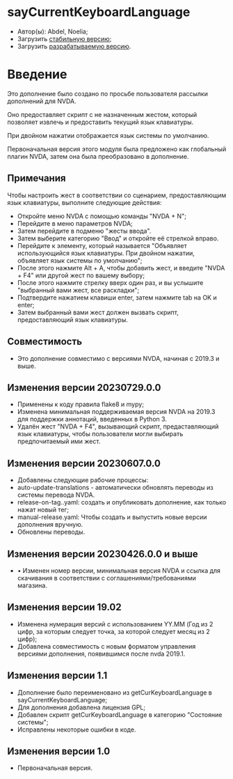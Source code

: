 # sayCurrentKeyboardLanguage

* Автор(ы): Abdel, Noelia;
* Загрузить [стабильную версию][1];
* Загрузить [разрабатываемую версию][2].

# Введение #

Это дополнение было создано по просьбе пользователя рассылки дополнений для NVDA.

Оно предоставляет скрипт с не назначенным жестом, который позволяет извлечь и предоставить текущий язык клавиатуры.

При двойном нажатии отображается язык системы по умолчанию.

Первоначальная версия этого модуля была предложено как глобальный плагин NVDA, затем она была преобразовано в дополнение.

## Примечания ##

Чтобы настроить жест в соответствии со сценарием, предоставляющим язык клавиатуры, выполните следующие действия:

* Откройте меню NVDA с помощью команды "NVDA + N";
* Перейдите в меню параметров NVDA;
* Затем перейдите в подменю "жесты ввода".
* Затем выберите категорию "Ввод" и откройте её стрелкой вправо.
* Перейдите к элементу, который называется "Объявляет использующийся язык клавиатуры. При двойном нажатии, объявляет язык системы по умолчанию";
* После этого нажмите Alt + A, чтобы добавить жест, и введите "NVDA + F4" или другой жест по вашему выбору;
* После этого нажмите стрелку вверх один раз, и вы услышите "выбранный вами жест, все раскладки";
* Подтвердите нажатием клавиши enter, затем нажмите tab на OK и enter;
* Затем выбранный вами жест должен вызвать скрипт, предоставляющий язык клавиатуры.

## Совместимость ##

* Это дополнение совместимо с версиями NVDA, начиная с 2019.3 и выше.

## Изменения версии 20230729.0.0 ##

* Применены к коду правила flake8 и mypy;
* Изменена минимальная поддерживаемая версия NVDA на 2019.3 для поддержки аннотаций, введенных в Python 3.
* Удалён жест "NVDA + F4", вызывающий скрипт, предаставляющий язык клавиатуры, чтобы пользователи могли выбирать предпочитаемый ими жест.

## Изменения версии 20230607.0.0 ##

* Добавлены следующие рабочие процессы:
 * auto-update-translations - автоматически обновлять переводы из системы перевода NVDA.
 * release-on-tag..yaml: создать и опубликовать дополнение, как только нажат новый тег;
 * manual-release.yaml: Чтобы создать и выпустить новые версии дополнения вручную.
* Обновлены переводы.

## Изменения версии 20230426.0.0 и выше ##

* • Изменен номер версии, минимальная версия NVDA и ссылка для скачивания в соответствии с соглашениями/требованиями магазина.

## Изменения версии 19.02 ##

* Изменена нумерация версий с использованием YY.MM (Год из 2 цифр, за которым следует точка, за которой следует месяц из 2 цифр);
* Добавлена совместимость с новым форматом управления версиями дополнения, появившимся после nvda 2019.1.

## Изменения версии 1.1 ##

* Дополнение было переименовано из getCurKeyboardLanguage в sayCurrentKeyboardLanguage;
* Для дополнения добавлена лицензия GPL;
* Добавлен скрипт getCurKeyboardLanguage в категорию "Состояние системы";
* Исправлены некоторые ошибки в коде.

## Изменения версии 1.0 ##

* Первоначальная версия.

[1]: https://www.nvaccess.org/addonStore/legacy?file=sayCurrentKeyboardLanguage

[2]: https://www.nvaccess.org/addonStore/legacy?file=sayCurrentKeyboardLanguage

